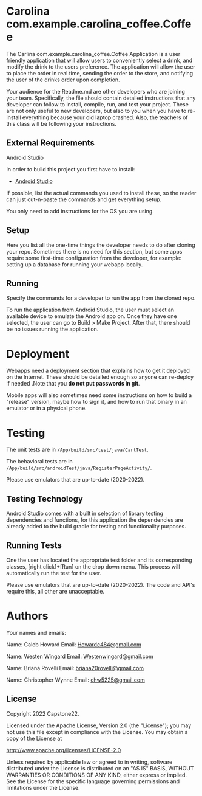# Carolina com.example.carolina_coffee.Coffee

The Carlina com.example.carolina_coffee.Coffee Application is a user friendly application that will allow users to conveniently
select a drink, and modify the drink to the users preference. The application will allow the
user to place the order in real time, sending the order to the store, and notifying the user of the
drinks order upon completion.

Your audience for the Readme.md are other developers who are joining your team.
Specifically, the file should contain detailed instructions that any developer
can follow to install, compile, run, and test your project. These are not only
useful to new developers, but also to you when you have to re-install everything
because your old laptop crashed. Also, the teachers of this class will be
following your instructions.

## External Requirements

Android Studio 

In order to build this project you first have to install:

* [Android Studio](https://developer.android.com/)


If possible, list the actual commands you used to install these, so the reader
can just cut-n-paste the commands and get everything setup.

You only need to add instructions for the OS you are using.

## Setup

Here you list all the one-time things the developer needs to do after cloning
your repo. Sometimes there is no need for this section, but some apps require
some first-time configuration from the developer, for example: setting up a
database for running your webapp locally.


## Running 

Specify the commands for a developer to run the app from the cloned repo. 

To run the application from Android Studio, the user must select an available 
device to emulate the Android app on. Once they have one selected, the user can
go to Build > Make Project. After that, there should be no issues running the application.

# Deployment

Webapps need a deployment section that explains how to get it deployed on the
Internet. These should be detailed enough so anyone can re-deploy if needed
.Note that you **do not put passwords in git**.

Mobile apps will also sometimes need some instructions on how to build a
"release" version, maybe how to sign it, and how to run that binary in an
emulator or in a physical phone.

# Testing

The unit tests are in `/App/build/src/test/java/CartTest`.

The behavioral tests are in `/App/build/src/androidTest/java/RegisterPageActivity/`.

Please use emulators that are up-to-date (2020-2022).

## Testing Technology  

Android Studio comes with a built in selection of library testing dependencies and functions,
for this application the dependencies are already added to the build gradle for testing and functionality
purposes. 

## Running Tests

One the user has located the appropriate test folder and its corresponding classes,
[right click]+[Run] on the drop down menu. This process will automatically run the test 
for the user.

Please use emulators that are up-to-date (2020-2022).
The code and API's require this, all other are unacceptable. 
# Authors
Your names and emails:

Name: Caleb Howard
Email: Howardc484@gmail.com

Name: Westen Wingard
Email: Westenwingard@gmail.com

Name: Briana Rovelli
Email: briana20rovelli@gmail.com

Name: Christopher Wynne
Email: chw5225@gmail.com


## License
Copyright 2022 Capstone22.

Licensed under the Apache License, Version 2.0 (the "License");
you may not use this file except in compliance with the License.
You may obtain a copy of the License at

http://www.apache.org/licenses/LICENSE-2.0

Unless required by applicable law or agreed to in writing, software
distributed under the License is distributed on an "AS IS" BASIS,
WITHOUT WARRANTIES OR CONDITIONS OF ANY KIND, either express or implied.
See the License for the specific language governing permissions and
limitations under the License.